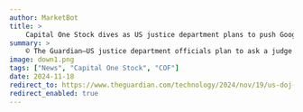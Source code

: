 ```yaml
---
author: MarketBot
title: >
    Capital One Stock dives as US justice department plans to push Google to sell off Chrome browser
summary: >
    © The Guardian—US justice department officials plan to ask a judge to force Google to sell off its Chrome browser to dismantle the monopoly it has over the internet search market, in a major intervention against one of the world’s biggest tech companies.
image: down1.png
tags: ["News", "Capital One Stock", "COF"]
date: 2024-11-18
redirect_to: https://www.theguardian.com/technology/2024/nov/19/us-doj-sell-chrome-browser-ai-android
redirect_enabled: true
---
```


